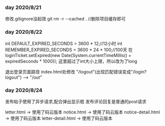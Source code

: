 ### day 2020/8/21
修改.gitignore没起效
git rm -r --cached .    //删除项目缓存即可

### day 2020/8/22
int DEFAULT_EXPIRED_SECONDS = 3600 * 12;//12小时
int REMEMBER_EXPIRED_SECONDS = 3600 * 24 * 100;//100天
在
loginTicket.setExpired(new Date(System.currentTimeMillis() + expiredSeconds * 1000));
这里超过了int大小上限，所以改为了long

退出登录页面路径
index.html处修改
"/logout"(出现匹配错误变成"/login?logout") --> "/out"

### day 2020/8/24
发布帖子使用了异步请求,配合弹出显示框
发布评论回复是普通的post请求

letter.html -> 使用了码云版本
notice.html -> 使用了码云版本
notice-detail.html -> 使用了码云版本
letter-detail.html -> 使用了码云版本


